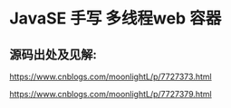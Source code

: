 # JavaSE 手写 多线程web 容器

## 源码出处及见解:

https://www.cnblogs.com/moonlightL/p/7727373.html

https://www.cnblogs.com/moonlightL/p/7727379.html
